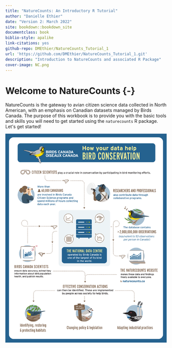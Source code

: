 ```yaml
--- 
title: "NatureCounts: An Introductory R Tutorial"
author: "Danielle Ethier"
date: "Version 2: March 2022"
site: bookdown::bookdown_site
documentclass: book
biblio-style: apalike
link-citations: yes
github-repo: DMEthier/NatureCounts_Tutorial_1
url: 'https://github.com/DMEthier/NatureCounts_Tutorial_1.git'
description: "Introduction to NatureCounts and associated R Package"
cover-image: NC.png
---
```


# Welcome to NatureCounts {-}


NatureCounts is the gateway to avian citizen science data collected in North American, with an emphasis on Canadian datasets managed by Birds Canada. The purpose of this workbook is to provide you with the basic tools and skills you will need to get started using the `naturecounts` R package. Let's get started!


<img src="images/NC.png" width="700px" style="display: block; margin: auto;" />

